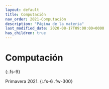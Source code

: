 ```yaml
---
layout: default
title: Computación
nav_order: 2021-Computación
description: "Página de la materia"
last_modified_date: 2020-08-17T09:00:00+0000
has_children: true
---
```


# <span class="deg-sitio deg-sitio-texto">Computación</span>
{:.fs-9}

Primavera 2021.
{:.fs-6 .fw-300}
